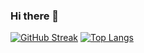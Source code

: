 ### Hi there 👋

<!--
**Lsc0x80/Lsc0x80** is a ✨ _special_ ✨ repository because its `README.md` (this file) appears on your GitHub profile.

Here are some ideas to get you started:

- 🔭 I’m currently working on ...
- 🌱 I’m currently learning ...
- 👯 I’m looking to collaborate on ...
- 🤔 I’m looking for help with ...
- 💬 Ask me about ...
- 📫 How to reach me: ...
- 😄 Pronouns: ...
- ⚡ Fun fact: ...
-->
[![GitHub Streak](https://streak-stats.demolab.com?user=Lsc0x80&theme=highcontrast&mode=weekly)](https://git.io/streak-stats)
[![Top Langs](https://github-readme-stats.vercel.app/api/top-langs/?username=Lsc0x80)](https://github.com/anuraghazra/github-readme-stats)
